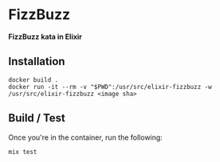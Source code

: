 # FizzBuzz

**FizzBuzz kata in Elixir**

## Installation

```
docker build .
docker run -it --rm -v "$PWD":/usr/src/elixir-fizzbuzz -w /usr/src/elixir-fizzbuzz <image sha>

```

## Build / Test

Once you're in the container, run the following:

```
mix test
```